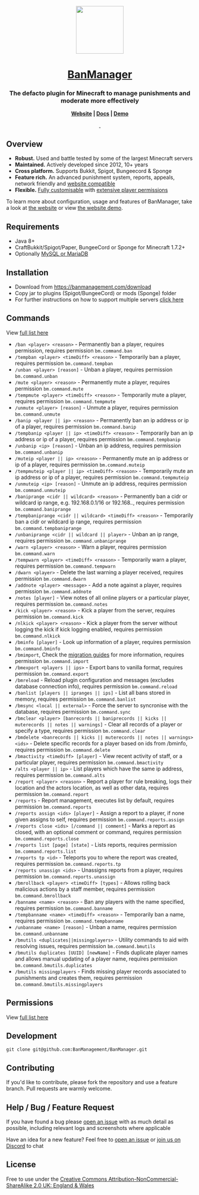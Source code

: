 <p align="center">
  <a href="https://banmanagement.com">
    <img src="https://banmanagement.com/images/banmanager-icon.png" height="128">
    <h1 align="center">BanManager</h1>
  </a>
</p>

<h3 align="center">
	The defacto plugin for Minecraft to manage punishments and moderate more effectively
</h3>

<p align="center">
	<strong>
		<a href="https://banmanagement.com">Website</a>
		|
		<a href="https://banmanagement.com/docs/webui/install">Docs</a>
		|
		<a href="https://demo.banmanagement.com">Demo</a>
	</strong>
</p>
<p align="center">
  <a aria-label="Tests status" href="https://github.com/BanManagement/BanManager/actions/workflows/build.yml">
    <img alt="" src="https://img.shields.io/github/workflow/status/BanManagement/BanManager/Java%20CI?label=Tests&style=for-the-badge&labelColor=000000">
  </a>
  <a aria-label="Join the community on Discord" href="https://discord.gg/59bsgZB">
    <img alt="" src="https://img.shields.io/discord/664808009393766401?label=Support&style=for-the-badge&labelColor=000000&color=7289da">
  </a>
</p>

## Overview
- **Robust.** Used and battle tested by some of the largest Minecraft servers
- **Maintained.** Actively developed since 2012, 10+ years
- **Cross platform.** Supports Bukkit, Spigot, Bungeecord & Sponge
- **Feature rich.** An advanced punishment system, reports, appeals, network friendly and [website compatible](https://github.com/BanManagement/BanManager-WebUI)
- **Flexible.** [Fully customisable](https://banmanagement.com/docs/banmanager/configuration) with [extensive player permissions](https://banmanagement.com/docs/banmanager/permissions)

To learn more about configuration, usage and features of BanManager, take a look at [the website](https://banmanagement.com/docs/banmanager/configuration) or view [the website demo](https://demo.banmanagement.com).

## Requirements
- Java 8+
- CraftBukkit/Spigot/Paper, BungeeCord or Sponge for Minecraft 1.7.2+
- Optionally [MySQL or MariaDB](https://banmanagement.com/docs/banmanager/install#setup-shared-database-optional)

## Installation
- Download from https://banmanagement.com/download
- Copy jar to plugins (Spigot/BungeeCord) or mods (Sponge) folder
- For further instructions on how to support multiple servers [click here](https://banmanagement.com/docs/banmanager/install-network)

## Commands
View [full list here](https://banmanagement.com/docs/banmanager/commands)
- `/ban <player> <reason>` - Permanently ban a player, requires permission, requires permission `bm.command.ban`
- `/tempban <player> <timeDiff> <reason>` - Temporarily ban a player, requires permission `bm.command.tempban`
- `/unban <player> [reason]` - Unban a player, requires permission `bm.command.unban`
- `/mute <player> <reason>` - Permanently mute a player, requires permission `bm.command.mute`
- `/tempmute <player> <timeDiff> <reason>` - Temporarily mute a player, requires permission `bm.command.tempmute`
- `/unmute <player> [reason]` - Unmute a player, requires permission `bm.command.unmute`
- `/banip <player || ip> <reason>` - Permanently ban an ip address or ip of a player, requires permission `bm.command.banip`
- `/tempbanip <player || ip> <timeDiff> <reason>` - Temporarily ban an ip address or ip of a player, requires permission `bm.command.tempbanip`
- `/unbanip <ip> [reason]` - Unban an ip address, requires permission `bm.command.unbanip`
- `/muteip <player || ip> <reason>` - Permanently mute an ip address or ip of a player, requires permission `bm.command.muteip`
- `/tempmuteip <player || ip> <timeDiff> <reason>` - Temporarily mute an ip address or ip of a player, requires permission `bm.command.tempmuteip`
- `/unmuteip <ip> [reason]` - Unmute an ip address, requires permission `bm.command.unmuteip`
- `/baniprange <cidr || wildcard> <reason>` - Permanently ban a cidr or wildcard ip range, e.g. 192.168.0.1/16 or 192.168.*.*, requires permission `bm.command.baniprange`
- `/tempbaniprange <cidr || wildcard> <timeDiff> <reason>` - Temporarily ban a cidr or wildcard ip range, requires permission `bm.command.tempbaniprange`
- `/unbaniprange <cidr || wildcard || player>` - Unban an ip range, requires permission `bm.command.unbaniprange`
- `/warn <player> <reason>` - Warn a player, requires permission `bm.command.warn`
- `/tempwarn <player> <timeDiff> <reason>` - Temporarily warn a player, requires permission `bm.command.tempwarn`
- `/dwarn <player>` - Delete the last warning a player received, requires permission `bm.command.dwarn`
- `/addnote <player> <message>` - Add a note against a player, requires permission `bm.command.addnote`
- `/notes [player]` - View notes of all online players or a particular player, requires permission `bm.command.notes`
- `/kick <player> <reason>` - Kick a player from the server, requires permission `bm.command.kick`
- `/nlkick <player> <reason>` - Kick a player from the server without logging the kick if kick logging enabled, requires permission `bm.command.nlkick`
- `/bminfo [player]` - Look up information of a player, requires permission `bm.command.bminfo`
- `/bmimport`, Check the [migration guides](https://banmanagement.com/docs/banmanager/migrations) for more information, requires permission `bm.command.import`
- `/bmexport <players || ips>` - Export bans to vanilla format, requires permission `bm.command.export`
- `/bmreload` - Reload plugin configuration and messages (excludes database connection info), requires permission `bm.command.reload`
- `/banlist [players || ipranges || ips]` - List all bans stored in memory, requires permission `bm.command.banlist`
- `/bmsync <local || external>` - Force the server to syncronise with the database, requires permission `bm.command.sync`
- `/bmclear <player> [banrecords || baniprecords || kicks || muterecords || notes || warnings]` - Clear all records of a player or specify a type, requires permission `bm.command.clear`
- `/bmdelete <banrecords || kicks || muterecords || notes || warnings> <ids>` - Delete specific records for a player based on ids from /bminfo, requires permission `bm.command.delete`
- `/bmactivity <timeDiff> [player]` - View recent activity of staff, or a particular player, requires permission `bm.command.bmactivity`
- `/alts <player || ip>` - List players which have the same ip address, requires permission `bm.command.alts`
- `/report <player> <reason>` - Report a player for rule breaking, logs their location and the actors location, as well as other data, requires permission `bm.command.report`
- `/reports` - Report management, executes list by default, requires permission `bm.command.reports`
- `/reports assign <ids> [player]` - Assign a report to a player, if none given assigns to self, requires permission `bm.command.reports.assign`
- `/reports close <ids> [/command || comment]` - Marks a report as closed, with an optional comment or command, requires permission `bm.command.reports.close`
- `/reports list [page] [state]` - Lists reports, requires permission `bm.command.reports.list`
- `/reports tp <id>` - Teleports you to where the report was created, requires permission `bm.command.reports.tp`
- `/reports unassign <ids>` - Unassigns reports from a player, requires permission `bm.command.reports.unassign`
- `/bmrollback <player> <timeDiff> [types]` - Allows rolling back malicious actions by a staff member, requires permission `bm.command.bmrollback`
- `/banname <name> <reason>` - Ban any players with the name specified, requires permission `bm.command.banname`
- `/tempbanname <name> <timeDiff> <reason>` - Temporarily ban a name, requires permission `bm.command.tempbanname`
- `/unbanname <name> [reason]` - Unban a name, requires permission `bm.command.unbanname`
- `/bmutils <duplicates||missingplayers>` - Utility commands to aid with resolving issues, requires permission `bm.command.bmutils`
- `/bmutils duplicates [UUID] [newName]` - Finds duplicate player names and allows manual updating of a player name, requires permission `bm.command.bmutils.duplicates`
- `/bmutils missingplayers` - Finds missing player records associated to punishments and creates them, requires permission `bm.command.bmutils.missingplayers`

## Permissions
View [full list here](https://banmanagement.com/docs/banmanager/permissions)

## Development
```
git clone git@github.com:BanManagement/BanManager.git
```

## Contributing
If you'd like to contribute, please fork the repository and use a feature branch. Pull requests are warmly welcome.

## Help / Bug / Feature Request
If you have found a bug please [open an issue](https://github.com/BanManagement/BanManager/issues/new) with as much detail as possible, including relevant logs and screenshots where applicable

Have an idea for a new feature? Feel free to [open an issue](https://github.com/BanManagement/BanManager/issues/new) or [join us on Discord](https://discord.gg/59bsgZB) to chat

## License
Free to use under the [Creative Commons Attribution-NonCommercial-ShareAlike 2.0 UK: England & Wales](LICENCE)
